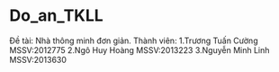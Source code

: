 # Do_an_TKLL
Đề tài: Nhà thông minh đơn giản.
Thành viên:
1.Trương Tuấn Cường MSSV:2012775
2.Ngô Huy Hoàng MSSV:2013223
3.Nguyễn Minh Linh MSSV:2013630
